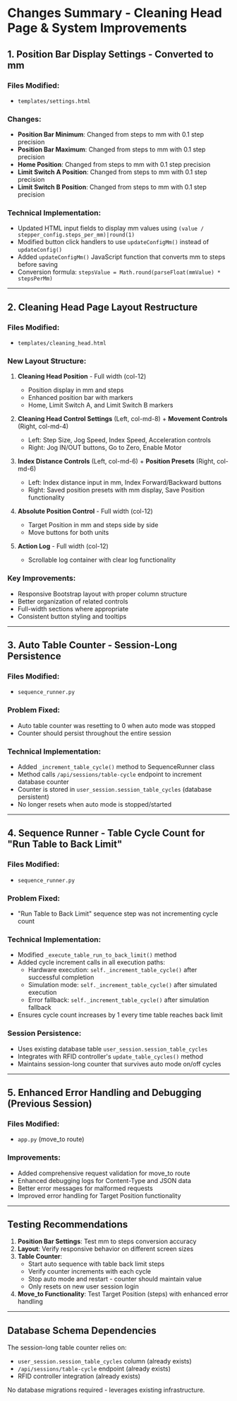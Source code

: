 # Changes Summary - Cleaning Head Page & System Improvements

## 1. Position Bar Display Settings - Converted to mm

### Files Modified:
- `templates/settings.html`

### Changes:
- **Position Bar Minimum**: Changed from steps to mm with 0.1 step precision
- **Position Bar Maximum**: Changed from steps to mm with 0.1 step precision  
- **Home Position**: Changed from steps to mm with 0.1 step precision
- **Limit Switch A Position**: Changed from steps to mm with 0.1 step precision
- **Limit Switch B Position**: Changed from steps to mm with 0.1 step precision

### Technical Implementation:
- Updated HTML input fields to display mm values using `(value / stepper_config.steps_per_mm)|round(1)`
- Modified button click handlers to use `updateConfigMm()` instead of `updateConfig()`
- Added `updateConfigMm()` JavaScript function that converts mm to steps before saving
- Conversion formula: `stepsValue = Math.round(parseFloat(mmValue) * stepsPerMm)`

---

## 2. Cleaning Head Page Layout Restructure

### Files Modified:
- `templates/cleaning_head.html`

### New Layout Structure:
1. **Cleaning Head Position** - Full width (col-12)
   - Position display in mm and steps
   - Enhanced position bar with markers
   - Home, Limit Switch A, and Limit Switch B markers

2. **Cleaning Head Control Settings** (Left, col-md-8) + **Movement Controls** (Right, col-md-4)
   - Left: Step Size, Jog Speed, Index Speed, Acceleration controls
   - Right: Jog IN/OUT buttons, Go to Zero, Enable Motor

3. **Index Distance Controls** (Left, col-md-6) + **Position Presets** (Right, col-md-6)
   - Left: Index distance input in mm, Index Forward/Backward buttons
   - Right: Saved position presets with mm display, Save Position functionality

4. **Absolute Position Control** - Full width (col-12)
   - Target Position in mm and steps side by side
   - Move buttons for both units

5. **Action Log** - Full width (col-12)
   - Scrollable log container with clear log functionality

### Key Improvements:
- Responsive Bootstrap layout with proper column structure
- Better organization of related controls
- Full-width sections where appropriate
- Consistent button styling and tooltips

---

## 3. Auto Table Counter - Session-Long Persistence

### Files Modified:
- `sequence_runner.py`

### Problem Fixed:
- Auto table counter was resetting to 0 when auto mode was stopped
- Counter should persist throughout the entire session

### Technical Implementation:
- Added `_increment_table_cycle()` method to SequenceRunner class
- Method calls `/api/sessions/table-cycle` endpoint to increment database counter
- Counter is stored in `user_session.session_table_cycles` (database persistent)
- No longer resets when auto mode is stopped/started

---

## 4. Sequence Runner - Table Cycle Count for "Run Table to Back Limit"

### Files Modified:
- `sequence_runner.py`

### Problem Fixed:
- "Run Table to Back Limit" sequence step was not incrementing cycle count

### Technical Implementation:
- Modified `_execute_table_run_to_back_limit()` method
- Added cycle increment calls in all execution paths:
  - Hardware execution: `self._increment_table_cycle()` after successful completion
  - Simulation mode: `self._increment_table_cycle()` after simulated execution
  - Error fallback: `self._increment_table_cycle()` after simulation fallback
- Ensures cycle count increases by 1 every time table reaches back limit

### Session Persistence:
- Uses existing database table `user_session.session_table_cycles`
- Integrates with RFID controller's `update_table_cycles()` method
- Maintains session-long counter that survives auto mode on/off cycles

---

## 5. Enhanced Error Handling and Debugging (Previous Session)

### Files Modified:
- `app.py` (move_to route)

### Improvements:
- Added comprehensive request validation for move_to route
- Enhanced debugging logs for Content-Type and JSON data
- Better error messages for malformed requests
- Improved error handling for Target Position functionality

---

## Testing Recommendations

1. **Position Bar Settings**: Test mm to steps conversion accuracy
2. **Layout**: Verify responsive behavior on different screen sizes
3. **Table Counter**: 
   - Start auto sequence with table back limit steps
   - Verify counter increments with each cycle
   - Stop auto mode and restart - counter should maintain value
   - Only resets on new user session login
4. **Move_to Functionality**: Test Target Position (steps) with enhanced error handling

---

## Database Schema Dependencies

The session-long table counter relies on:
- `user_session.session_table_cycles` column (already exists)
- `/api/sessions/table-cycle` endpoint (already exists)
- RFID controller integration (already exists)

No database migrations required - leverages existing infrastructure.
